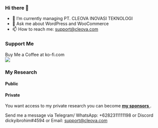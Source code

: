 ### Hi there 👋
- 🔭 I’m currently managing PT. CLEOVA INOVASI TEKNOLOGI
- 💬 Ask me about WordPress and WooCommerce
- 📫 How to reach me: support@cleova.com

### Support Me
Buy Me a Coffee at ko-fi.com <br>
<a hrf="https://ko-fi.com/cleova"><img src="https://user-images.githubusercontent.com/31910468/202833210-f4a85c0e-6790-4882-be13-c62300af5dfe.png" />
</a>

### My Research
#### Public
#### Private
You want access to my private research you can become <a href="https://github.com/sponsors/dickyibrohim/"> **my sponsors** </a>.

Send me a message via Telegram/ WhatsApp: +6282311111198 or Discord dickyibrohim#4594 or Email: support@cleova.com


<!--
**dickyibrohim/dickyibrohim** is a ✨ _special_ ✨ repository because its `README.md` (this file) appears on your GitHub profile.

Here are some ideas to get you started:

- 🔭 I’m currently working on ...
- 🌱 I’m currently learning ...
- 👯 I’m looking to collaborate on ...
- 🤔 I’m looking for help with ...
- 💬 Ask me about ...
- 📫 How to reach me: ...
- 😄 Pronouns: ...
- ⚡ Fun fact: ...
-->

